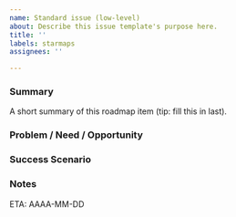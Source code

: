 ```yaml
---
name: Standard issue (low-level)
about: Describe this issue template's purpose here.
title: ''
labels: starmaps
assignees: ''

---
```


### Summary

A short summary of this roadmap item (tip: fill this in last).

### Problem / Need / Opportunity

### Success Scenario

### Notes


ETA: AAAA-MM-DD
